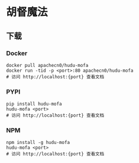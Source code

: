 # 胡督魔法

## 下载

### Docker

```
docker pull apachecn0/hudu-mofa
docker run -tid -p <port>:80 apachecn0/hudu-mofa
# 访问 http://localhost:{port} 查看文档
```

### PYPI

```
pip install hudu-mofa
hudu-mofa <port>
# 访问 http://localhost:{port} 查看文档
```

### NPM

```
npm install -g hudu-mofa
hudu-mofa <port>
# 访问 http://localhost:{port} 查看文档
```